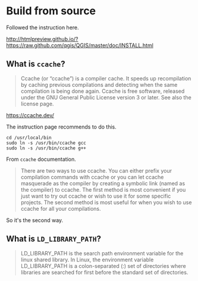 # Build from source
Followed the instruction here.

http://htmlpreview.github.io/?https://raw.github.com/qgis/QGIS/master/doc/INSTALL.html

## What is `ccache`?
>Ccache (or “ccache”) is a compiler cache. It speeds up recompilation by caching previous compilations and detecting when the same compilation is being done again. Ccache is free software, released under the GNU General Public License version 3 or later. See also the license page.

https://ccache.dev/

The instruction page recommends to do this.
```
cd /usr/local/bin
sudo ln -s /usr/bin/ccache gcc
sudo ln -s /usr/bin/ccache g++
```

From `ccache` documentation.
> There are two ways to use ccache. You can either prefix your compilation commands with ccache or you can let ccache masquerade as the compiler by creating a symbolic link (named as the compiler) to ccache. The first method is most convenient if you just want to try out ccache or wish to use it for some specific projects. The second method is most useful for when you wish to use ccache for all your compilations.

So it's the second way.


## What is `LD_LIBRARY_PATH`?
> LD_LIBRARY_PATH is the search path environment variable for the linux shared library. In Linux, the environment variable LD_LIBRARY_PATH is a colon-separated (:) set of directories where libraries are searched for first before the standard set of directories.